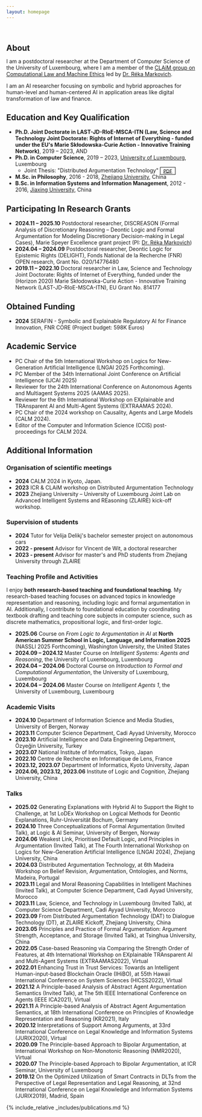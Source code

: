 ```yaml
---
layout: homepage
---
```


<h1 id="about-me"></h1>

<h2 style="margin: 60px 0px 10px;">About</h2>

I am a postdoctoral researcher at the Department of Computer Science of the University of Luxembourg, where I am a member of the [CLAiM group on Computational Law and Machine Ethics](https://www.uni.lu/fstm-en/research-groups/computational-law-and-machine-ethics/) led by [Dr. Réka Markovich](https://rekamarkovich.github.io/). 

I am an AI researcher focusing on symbolic and hybrid approaches for human-level and human-centered AI in application areas like digital transformation of law and finance. 



## Education and Key Qualification
- **Ph.D. Joint Doctorate in LAST-JD-RIoE-MSCA-ITN (Law, Science and Technology Joint Doctorate: Rights of Internet of Everything - funded under the EU's Marie Skłodowska-Curie Action - Innovative Training Network)**, 2019 – 2023, AND
- **Ph.D. in Computer Science**, 2019 – 2023, [University of Luxembourg](https://www.uni.lu/), Luxembourg
  - Joint Thesis: "Distributed Argumentation Technology" <a href="assets/files/Thesis_LiuwenYU.pdf" role="button" target="_blank" style="font-size:12px;color: #000000;border: 1px solid #000000;padding-left: 0.5rem;padding-right: 0.5rem;padding-top: 0.1rem;padding-bottom: 0.1rem;">PDF</a >
- **M.Sc. in Philosophy**, 2016 - 2018, [Zhejiang University](https://www.zju.edu.cn/), China
- **B.Sc. in Information Systems and Information Management**, 2012 - 2016, [Jiaxing University](https://www.zjxu.edu.cn/), China

## Participating In Research Grants 
- **2024.11 – 2025.10** Postdoctoral researcher, DISCREASON (Formal Analysis of Discretionary Reasoning – Deontic Logic and Formal Argumentation for Modeling Discretionary Decision-making in Legal Cases), Marie Speyer Excellence grant project (PI: [Dr. Réka Markovich](https://rekamarkovich.github.io/))
- **2024.04 – 2024.09** Postdoctoral researcher, Deontic Logic for Epistemic Rights (DELIGHT), Fonds National de la Recherche (FNR) OPEN research, Grant No. O20/14776480
- **2019.11 – 2022.10** Doctoral researcher in Law, Science and Technology Joint Doctorate: Rights of Internet of Everything, funded under the (Horizon 2020) Marie Skłodowska-Curie Action - Innovative Training Network (LAST-JD-RIoE-MSCA-ITN), EU Grant No. 814177

## Obtained Funding
- **2024** SERAFIN - Symbolic and Explainable Regulatory AI for Finance Innovation, FNR CORE (Project budget: 598K Euros)

## Academic Service
- PC Chair of the 5th International Workshop on Logics for New-Generation Artificial Intelligence (LNGAI 2025 Forthcoming).
- PC Member of the 34th International Joint Conference on Artificial Intelligence (IJCAI 2025)
- Reviewer for the 24th International Conference on Autonomous Agents and Multiagent Systems 2025 (AAMAS 2025).
- Reviewer for the 6th International Workshop on EXplainable and TRAnsparent AI and Multi-Agent Systems (EXTRAAMAS 2024).
- PC Chair of the 2024 workshop on Causality, Agents and Large Models (CALM 2024).
- Editor of the Computer and Information Science (CCIS) post-proceedings for CALM 2024.

## Additional Information
### Organisation of scientific meetings
- **2024** CALM 2024 in Kyoto, Japan.
- **2023** ICR & CLAiM workshop on Distributed Argumentation Technology
- **2023** Zhejiang University – University of Luxembourg Joint Lab on Advanced Intelligent Systems and REasoning (ZLAIRE) kick-off workshop. 

### Supervision of students
- **2024** Tutor for Velija Delikj's bachelor semester project on autonomous cars
- **2022 - present** Advisor for Vincent de Wit, a doctoral researcher
- **2023 - present** Advisor for master's and PhD students from Zhejiang University through ZLAIRE

### Teaching Profile and Activities
I enjoy **both research-based teaching and foundational teaching**. My research-based teaching focuses on advanced topics in knowledge representation and reasoning, including logic and formal argumentation in AI. Additionally, I contribute to foundational education by coordinating textbook drafting and teaching core subjects in computer science, such as discrete mathematics, propositional logic, and first-order logic.

- **2025.06** Course on *From Logic to Argumentation in AI* at **North American Summer School in Logic, Language, and Information 2025** (NASSLI 2025 Forthcoming), Washington University, the United States
- **2024.09 – 2024.12** Master Course on *Intelligent Systems: Agents and Reasoning*, the University of Luxembourg, Luxembourg
- **2024.04 – 2024.06** Doctoral Course on *Introduction to Formal and Computational Argumentation*, the University of Luxembourg, Luxembourg
- **2024.04 – 2024.06** Master Course on *Intelligent Agents 1*, the University of Luxembourg, Luxembourg

### Academic Visits
- **2024.10** Department of Information Science and Media Studies, University of Bergen, Norway
- **2023.11** Computer Science Department, Cadi Ayyad University, Morocco
- **2023.10** Artificial Intelligence and Data Engineering Department, Özyeğin University, Turkey
- **2023.07** National Institute of Informatics, Tokyo, Japan
- **2022.10** Centre de Recherche en Informatique de Lens, France
- **2023.12, 2023.07** Department of Informatics, Kyoto University, Japan
- **2024.06, 2023.12, 2023.06** Institute of Logic and Cognition, Zhejiang University, China

### Talks
- **2025.02** Generating Explanations with Hybrid AI to Support the Right to Challenge, at 1st LoDEx Workshop on Logical Methods for Deontic Explanations, Ruhr-Universität Bochum, Germany
- **2024.10** Three Conceptualizations of Formal Argumentation (Invited Talk), at Logic & AI Seminar, University of Bergen, Norway
- **2024.06** Weakest Link, Prioritised Default Logic, and Principles in Argumentation (Invited Talk), at The Fourth International Workshop on Logics for New-Generation Artificial Intelligence (LNGAI 2024), Zhejiang University, China
- **2024.03** Distributed Argumentation Technology, at 6th Madeira Workshop on Belief Revision, Argumentation, Ontologies, and Norms, Madeira, Portugal
- **2023.11** Legal and Moral Reasoning Capabilities in Intelligent Machines (Invited Talk), at Computer Science Department, Cadi Ayyad University, Morocco
- **2023.11** Law, Science, and Technology in Luxembourg (Invited Talk), at Computer Science Department, Cadi Ayyad University, Morocco
- **2023.09** From Distributed Argumentation Technology (DAT) to Dialogue Technology (DT), at ZLAIRE Kickoff, Zhejiang University, China
- **2023.05** Principles and Practice of Formal Argumentation: Argument Strength, Acceptance, and Storage (Invited Talk), at Tsinghua University, China
- **2022.05** Case-based Reasoning via Comparing the Strength Order of Features, at 4th International Workshop on EXplainable TRAnsparent AI and Multi-Agent Systems (EXTRAAMAS2022), Virtual
- **2022.01** Enhancing Trust in Trust Services: Towards an Intelligent Human-input-based Blockchain Oracle (IHiBO), at 55th Hawaii International Conference on System Sciences (HICSS2022), Virtual
- **2021.12** A Principle-based Analysis of Abstract Agent Argumentation Semantics (Invited Talk), at The 5th IEEE International Conference on Agents (IEEE ICA2021), Virtual
- **2021.11** A Principle-based Analysis of Abstract Agent Argumentation Semantics, at 18th International Conference on Principles of Knowledge Representation and Reasoning (KR2021), Italy
- **2020.12** Interpretations of Support Among Arguments, at 33rd International Conference on Legal Knowledge and Information Systems (JURIX2020), Virtual
- **2020.09** The Principle-based Approach to Bipolar Argumentation, at International Workshop on Non-Monotonic Reasoning (NMR2020), Virtual
- **2020.07** The Principle-based Approach to Bipolar Argumentation, at ICR Seminar, University of Luxembourg
- **2019.12** On the Optimized Utilization of Smart Contracts in DLTs from the Perspective of Legal Representation and Legal Reasoning, at 32nd International Conference on Legal Knowledge and Information Systems (JURIX2019), Madrid, Spain

{% include_relative _includes/publications.md %}


